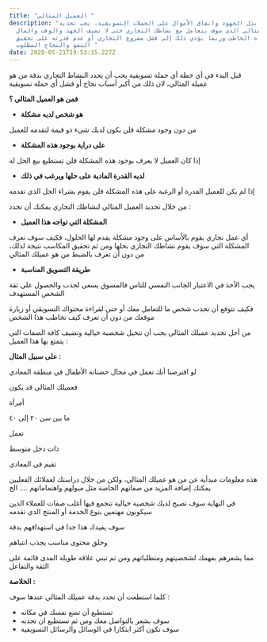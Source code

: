 ```yaml
---
title: "العميل المثالي "
description: "قبل بذل الجهود وانفاق الأموال على الحملات التسويقية، يجب تحديد
  عميلك المثالي الذي سوف يتعامل مع نشاطك التجاري حتى لا تضيف الجهد والوقت والمال
  في الاتجاه الخاطئ وربما يؤدي ذلك إلى فشل مشروع التجاري أو عدم قدرته على تحقيق
  النمو والنجاح المطلوب "
date: 2020-05-21T19:53:15.227Z
---
```



قبل البدء في أي خطة أي حملة تسويقية يجب أن يحدد النشاط التجاري بدقة من هو عميله المثالي، لان ذلك من أكبر أسباب نجاح أو فشل أي حملة تسويقية



**فمن هو العميل المثالي ؟**

* **هو شخص لديه مشكلة**

من دون وجود مشكلة فلن يكون لديك شيء ذو قيمة لتقدمه للعميل

* **على دراية بوجود هذه المشكلة**

إذا كان العميل لا يعرف بوجود هذه المشكلة فلن تستطيع بيع الحل له

* **لديه القدرة المادية على حلها ويرغب في ذلك**

إذا لم يكن للعميل القدرة أو الرغبة على هذه المشكلة فلن يقوم بشراء الحل الذي تقدمه

من خلال تحديد العميل المثالي لنشاطك التجاري يمكنك أن تحدد :



* **المشكلة التي تواجه هذا العميل**



أي عمل تجاري يقوم بالأساس على وجود مشكلة يقدم لها الحلول، فكيف سوف تعرف المشكلة التي سوف يقوم نشاطك التجاري بحلها ومن ثم تحقيق المكاسب نتيجة لذلك، من دون أن تعرف بالضبط من هو عميلك المثالي

* **طريقة التسويق المناسبة**

يجب الأخذ في الاعتبار الجانب النفسي للناس فالمسوق يسعى لجذب والحصول على ثقة الشخص المستهدف

فكيف تتوقع أن تجذب شخص ما للتعامل معك أو حتى لقراءة محتواك التسويقي أو زيارة موقعك من دون أن تعرف كيف تخاطب هذا الشخص

من أجل تحديد عميلك المثالي يجب أن تتخيل شخصية خيالية وتضيف كافة الصفات التي يتمتع بها هذا العميل :



**على سبيل المثال :**

لو افترضنا أنك تعمل في مجال حضنانة الأطفال في منطقة المعادي



فعميلك المثالي قد يكون

أمرأة

ما بين سن ٢٠ إلى ٤٠

تعمل

ذات دخل متوسط

تقيم في المعادي

هذه معلومات مبدأية عن من هو عميلك المثالي، ولكن من خلال دراستك لعملائك الفعليين يمكنك إضافة المزيد من صفاتهم الخاصة مثل ميولهم واهتماماتهم …. الخ

في النهاية سوف تصبح لديك شخصية خيالية تتجمع فيها أغلب صفات للعملاء الذين سيكونون مهتمين بنوع الخدمة أو المنتج الذي تقدمه

سوف يفيدك هذا جدا في استهدافهم بدقة

وخلق محتوى مناسب يجذب انتباهم

مما يشعرهم بفهمك لشخصيتهم ومتطلباتهم ومن ثم تبني علاقة طويلة المدى قائمة على الثقة والتفاعل



**الخلاصة :**

كلما استطعت أن تحدد بدقة عميلك المثالي عندها سوف :



* تستطيع أن تضع نفسك في مكانه
* سوف يشعر بالتواصل معك ومن ثم تستطيع ان تجذبه
* سوف تكون أكثر ابتكارا في الوسائل والرسائل التسويقية